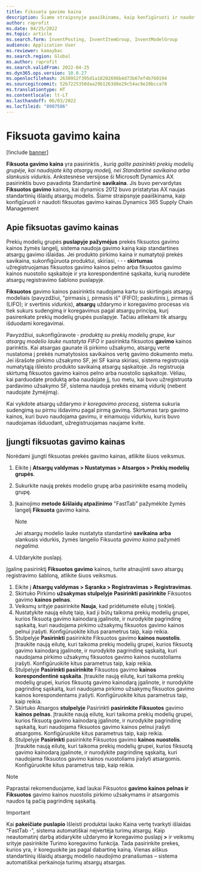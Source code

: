 ```yaml
---
title: Fiksuota gavimo kaina
description: Šiame straipsnyje paaiškinama, kaip konfigūruoti ir naudoti fiksuotas gavimo kainas "Microsoft"Dynamics 365 Supply Chain Management.
author: raprofit
ms.date: 04/25/2022
ms.topic: article
ms.search.form: InventPosting, InventItemGroup, InventModelGroup
audience: Application User
ms.reviewer: kamaybac
ms.search.region: Global
ms.author: raprofit
ms.search.validFrom: 2022-04-25
ms.dyn365.ops.version: 10.0.27
ms.openlocfilehash: 2630952f395d1a18202698b4d73b67ef4b760194
ms.sourcegitcommit: 52b7225350daa29b1263d8e29c54ac9e20bcca70
ms.translationtype: HT
ms.contentlocale: lt-LT
ms.lasthandoff: 06/03/2022
ms.locfileid: "8907586"
---
```

# <a name="fixed-receipt-price"></a>Fiksuota gavimo kaina

[!include [banner](../includes/banner.md)]

**Fiksuota gavimo kaina** yra pasirinktis *, kurią galite pasirinkti prekių modelių grupėje, kai naudojate kitą atsargų modelį, nei Standartinė savikaina arba slankusis* *vidurkis*. Ankstesnėse versijose ši Microsoft Dynamics AX pasirinktis buvo pavadinta Standartinė **savikaina**. Jis buvo pervardytas **Fiksuotos gavimo** kainos, kai dynamics 2012 buvo pristatytas AX naujas standartinių išlaidų atsargų modelis. Šiame straipsnyje paaiškinama, kaip konfigūruoti ir naudoti fiksuotas gavimo kainas.Dynamics 365 Supply Chain Management

## <a name="about-fixed-receipt-prices"></a>Apie fiksuotas gavimo kainas

Prekių modelių grupės **puslapyje** **pažymėjus** prekės fiksuotos gavimo kainos žymės langelį, sistema naudoja gavimo kainą kaip standartines atsargų gavimo išlaidas. Jei produkto pirkimo kaina ir numatytoji prekės savikaina, sukonfigūruota produktui, skiriasi, **·** **·** **·** **skirtumas** užregistruojamas fiksuotos gavimo kainos pelno arba fiksuotos gavimo kainos nuostolio sąskaitoje ir yra korespondentinė sąskaita, kurią nurodėte atsargų registravimo šablono puslapyje.

**Fiksuotos** gavimo kainos pasirinktis naudojama kartu su skirtingais atsargų modeliais (pavyzdžiui, "pirmasis į, pirmasis iš" (FIFO); paskutinis į, pirmas iš (LIFO); ir svertinis *vidurkis*), **atsargų** uždarymo ir koregavimo procesas vis tiek sukurs sudengimą ir koregavimus pagal atsargų principą, kurį pasirenkate prekių modelių grupės puslapyje. Tačiau atliekami tik atsargų išduodami koregavimai.

Pavyzdžiui, sukonfigūravote **·** *produktą su prekių modelių grupe, kur atsargų modelio lauke nustatyta FIFO* ir pasirinkta fiksuotos **gavimo** kainos parinktis. Kai atsargas gaunate iš pirkimo užsakymo, atsargų vertė nustatoma į prekės numatytosios savikainos vertę gavimo dokumento metu. Jei išrašote pirkimo užsakymo SF, jei SF kaina skiriasi, sistema registruoja numatytąją išleisto produkto savikainą atsargų sąskaitoje. Jis registruoja skirtumą fiksuotos gavimo kainos pelno arba nuostolio sąskaitoje. Vėliau, kai parduodate produktą arba naudojate jį, tuo metu, kai buvo užregistruota pardavimo užsakymo SF, sistema naudoja prekės einamą vidurkį (nebent naudojate žymėjimą).

Kai vykdote atsargų uždarymo *ir koregavimo procesą*, sistema sukuria sudengimą su pirmu išdavimu pagal pirmą gavimą. Skirtumas tarp gavimo kainos, kuri buvo naudojama gavimu, ir einamuoju vidurkiu, kuris buvo naudojamas išduodant, užregistruojamas naujame kvite.

## <a name="enable-fixed-receipt-prices"></a>Įjungti fiksuotas gavimo kainas

Norėdami įjungti fiksuotas prekės gavimo kainas, atlikite šiuos veiksmus.

1. Eikite į **Atsargų valdymas \> Nustatymas \> Atsargos \> Prekių modelių grupės**.
2. Sukurkite naują prekės modelio grupę arba pasirinkite esamą modelių grupę.
3. Įkainojimo **metode &išlaidų atpažinimo** "FastTab" pažymėkite žymės langelį **Fiksuota** gavimo kaina.

    > [!NOTE]
    > Jei atsargų modelio lauke nustatyta standartinė **savikaina** **arba** slankusis vidurkis, žymės langelio Fiksuota *gavimo kaina* pažymėti *negalima.*

4. Uždarykite puslapį.

Įgalinę pasirinktį **Fiksuotos gavimo** kainos, turite atnaujinti savo atsargų registravimo šabloną, atlikite šiuos veiksmus.

1. Eikite į **Atsargų valdymas \> Sąranka \> Registravimas \> Registravimas**.
1. Skirtuko Pirkimo **užsakymas stulpelyje** **Pasirinkti pasirinkite** Fiksuotos gavimo **kainos pelnas**.
1. Veiksmų srityje pasirinkite **Nauja**, kad pridėtumėte eilutę į tinklelį.
1. Nustatykite naują eilutę taip, kad ji būtų taikoma prekių modelių grupei, kurios fiksuotą gavimo kainodarą įgalinote, ir nurodykite pagrindinę sąskaitą, kuri naudojama pirkimo užsakymų fiksuotos gavimo kainos pelnui įrašyti. Konfigūruokite kitus parametrus taip, kaip reikia.
1. Stulpelyje **Pasirinkti** pasirinkite Fiksuotos gavimo **kainos nuostolis**. Įtraukite naują eilutę, kuri taikoma prekių modelių grupei, kurios fiksuotą gavimo kainodarą įgalinote, ir nurodykite pagrindinę sąskaitą, kuri naudojama pirkimo užsakymų fiksuotos gavimo kainos nuostoliams įrašyti. Konfigūruokite kitus parametrus taip, kaip reikia.
1. Stulpelyje **Pasirinkti pasirinkite** Fiksuotos gavimo **kainos korespondentinė sąskaita**. Įtraukite naują eilutę, kuri taikoma prekių modelių grupei, kurios fiksuotą gavimo kainodarą įgalinote, ir nurodykite pagrindinę sąskaitą, kuri naudojama pirkimo užsakymų fiksuotos gavimo kainos korespondentams įrašyti. Konfigūruokite kitus parametrus taip, kaip reikia.
1. Skirtuko Atsargos **stulpelyje** Pasirinkti **pasirinkite Fiksuotos** gavimo **kainos pelnas**. Įtraukite naują eilutę, kuri taikoma prekių modelių grupei, kurios fiksuotą gavimo kainodarą įgalinote, ir nurodykite pagrindinę sąskaitą, kuri naudojama fiksuotos gavimo kainos pelnui įrašyti atsargoms. Konfigūruokite kitus parametrus taip, kaip reikia.
1. Stulpelyje **Pasirinkti** pasirinkite Fiksuotos gavimo **kainos nuostolis**. Įtraukite naują eilutę, kuri taikoma prekių modelių grupei, kurios fiksuotą gavimo kainodarą įgalinote, ir nurodykite pagrindinę sąskaitą, kuri naudojama fiksuotos gavimo kainos nuostoliams įrašyti atsargomis. Konfigūruokite kitus parametrus taip, kaip reikia.

> [!NOTE]
> Paprastai rekomenduojame, kad laukai Fiksuotos **gavimo kainos pelnas ir** **Fiksuotos** gavimo kainos nuostolis pirkimo užsakymams ir atsargomis naudos tą pačią pagrindinę sąskaitą.

> [!IMPORTANT]
> Kai **pakeičiate** **puslapio** Išleisti produktai lauko Kaina vertę tvarkyti išlaidas "FastTab **·**", sistema automatiškai neįvertėja turimų atsargų. Kaip neautomatinį darbą atidarykite uždarymo **ir** koregavimo puslapį **\>** ir veiksmų srityje pasirinkite Turimo koregavimo funkcija. Tada pasirinkite prekes, kurios yra, ir koreguokite jas pagal dabartinę kainą. Vienas aiškus standartinių išlaidų atsargų modelio naudojimo pranašumas – sistema automatiškai perkainoja turimų atsargų atsargas.
